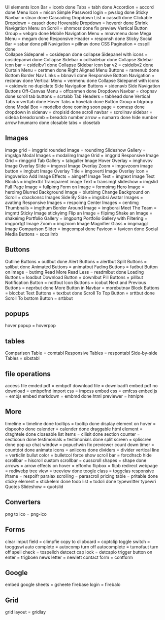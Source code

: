 UI elements
Icon Bar = iconb done
Tabs = tabh  done
Accordion = accord   done
Menu Icon = micon
Simple Password login = pwslog done
Sticky Navbar = stnav done
Cascading Dropdown List = cassdli done
Clickable Dropdown = cassdr done
Hoverable Dropdown = hoverdr  done
Shrink Navigation Menu on Scroll = shnmosr done fix preview
Vertical Button Group = vebgro done
Mobile Navigation Menu = mnavmenu  done
Mega Menu = megam done
Responsive Header = responsh done
Sticky Social Bar = ssbar done 
pill Navigation = pillnav done
CSS Pagination = csspill done  
Collapse Sidepanel = cosidepan   done
collapse Sidepanel with icons = cosidepanwi  done
Collapse Sidebar = collsidebar  done
Collapse Sidebar icon bar = csideibv1  done
Collapse Sidebar icon bar v2 = csideibv2 done
Curtain Menu = certmen done
Right Aligned Menu Buttons = ramenub done
Bottom Border Nav Links = bbnavli done
Responsive Bottom Navigation = resbnav done
Vertical Menu = vermenu done
Collapse Sidepanel with icons = csidewic        no dupiclate
Side Navigation Buttons = sidenavb
Side Navigation Buttons
Off-Canvas Menu = offcanmen done
Dropdown Navbar = dropnav     done
scroll tab buttons = scrtabb 
Tab Headers = tabhead   done
Vertical Tabs = verttab done
Hover Tabs = hovetab   done
Button Group = btgroup done 
Modal Box = modelbo done
coming soon page = comesp done
dropdown in sidenav = dropisid done
scroll navbar = scrollnav
sidebar = sideba
breadcrumb = breadcb
number arrow = numarro done
hide number arrow hnumarro done
closable tabs = closetab


<h2 style="display: block;">Images</h2>
 image grid = imggrid
 rounded image = roundimg
 Slideshow Gallery = imgslga
 Modal Images = modalimg
 Image Grid = imggrid
 Responsive Image Grid = rimggrid
 Tab Gallery = tabgaller
 Image Hover Overlay = imghovov
 Image Overlay Slide = imgovsl
 Image Overlay Zoom = imgovzoom
 image button = imgbutt
 Image Overlay Title = imgoverti
 Image Overlay Icon = imgoverico
 Add Image Effects = aimgeff
 Image Text = imgtext
 Image Text Blocks = imgtextbl
 Transparent image Text = transimgt
 slideshow = imgslid
 Full Page Image = fullpimg
 Form on Image = formoimg
 Hero Image = heroimg
 Blurred Background Image = blurbimg
 Change Background on Scroll = cbackonsc
 Images Side By Side = imgsibsi
 Avatar Images = avatimg
 Responsive Images = respoimg
 Center Images = centimg
 Thumbnails = imgthum
 Border Around Image = imgborai
 Meet The Team = imgmtt
 Sticky Image stickyimg
 Flip an Image = flipimg
 Shake an Image = shakeimg
 Portfolio Gallery = imgportg
 Portfolio Gallery with Filtering = imgportgf
 Image Zoom = imgzoom
 Image Magnifier Glass = imgmaggl
 Image Comparison Slider = imgcompsl done
 Favicon = favicon  done
 Social Media Buttons = socailmb

<h2 style="display: block;">Buttons</h2>
 Outline Buttons = outlbut done
 Alert Buttons = alertbut 
 Split Buttons = splibut done
 Animated Buttons = animatbut
 Fading Buttons = fadbut
 Button on Image = butimg
 Read More Read Less = readmlbut done
 Loading Buttons = loadbut
 Download Button = downlbut
 Pill Buttons = pillbut
 Notification Button = notfbut
 Icon Buttons = icobut
 Next and Previous Buttons = neprbut done
 More Button in Navbar = morebutnav
 Block Buttons = blocbut
 Text Buttons = textbut done
 Scroll To Top Button = srttbut done
 Scroll To bottom Button = srtbbut

<h2 style="display: block;">popups</h2>
 hover popup = hoverpop

<h2 style="display: block;">tables</h2>
Comparison Table = comtabl
Responsive Tables = respontabl
Side-by-side Tables = sibstabl

<h2 style="display: block;">file operations</h2>
 access file
 emded pdf = embpdf
 download file = downloadfi
 embed pdf no download = embpdfnd
 import css = impcss
 embed css = emfcss
 embed js = embjs
 embed markdown = embmd done
 html previewer = htmlpre

<h2 style="display: block;">More</h2>
timeline = timeline done
tooltips = tooltip done
display element on hover = dispeoho done
calender = calender done
draggable html element  = draghtele done
closeable list items = cllisit done
section counter = secticoun done
testimonials = testimonials done
split screen = spliscree done
pop up chat window = popuchwin fix previewer
count down timer = countdot done
animate icons = aniicons done
dividers = divider
vertical line = verticlin
bullut color = bulletcol
force show scroll bar = forcdhscb
hide scrollbar = hiscroll
custom scrollbar = cusscroll
shapes = shape done
arrows = arrow
effects on hover = effonho
flipbox = flipb
redirect webpage = rediwebp
tree view = treeview done
toogle class = toggclas
responsive iframe = respoifr
paralax scrolling = parascroll
pricing table = pritable done
sticky element = stickelem done
todo list = todoli done
typewritter typewri
Quotes Slideshow = quotslid

<h2 style="display: block;">Converters</h2>
png to ico = png-ico


<h2 style="display: block;">Forms</h2>
clear imput field = climpfie
copy to clipboard = coptclip
toggle switch = tooggswi
auto complete = autocomp
turn off autocomplete = turnofaut
turn off spell check = tospellch
detcect cap lock = detcaplo
trigger button on enter = trigboen
news letter = newlett
contact form = contform

<h2 style="display: block;">Google</h2>
embed google sheets = gsheete
firebase login = firebalo

<h2 style="display: block;">Grid</h2>
grid layout = gridlay
